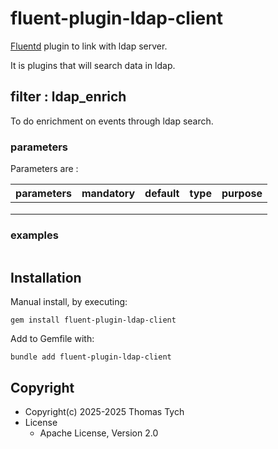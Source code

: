 # fluent-plugin-ldap-client

[Fluentd](https://fluentd.org/) plugin to link with ldap server.

It is plugins that will search data in ldap.

## filter : ldap_enrich

To do enrichment on events through ldap search.

### parameters

Parameters are :

| parameters | mandatory | default | type | purpose |
|------------|-----------|---------|------|---------|
|            |           |         |      |         |
|            |           |         |      |         |
|            |           |         |      |         |

### examples

``` text

```

## Installation

Manual install, by executing:

``` shell
gem install fluent-plugin-ldap-client
```

Add to Gemfile with:

``` shell
bundle add fluent-plugin-ldap-client
```


## Copyright

* Copyright(c) 2025-2025 Thomas Tych
* License
  * Apache License, Version 2.0
